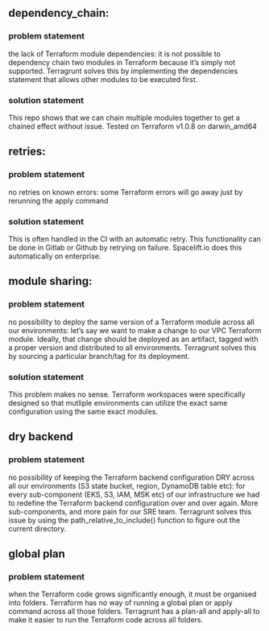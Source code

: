 ## dependency_chain: 
### problem statement
the lack of Terraform module dependencies: it is not possible to dependency chain two modules in Terraform because it’s simply not supported. Terragrunt solves this by implementing the dependencies statement that allows other modules to be executed first.

### solution statement
This repo shows that we can chain multiple modules together to get a chained effect without issue.
Tested on Terraform v1.0.8 on darwin_amd64

## retries:
### problem statement
no retries on known errors: some Terraform errors will go away just by rerunning the apply command

### solution statement
This is often handled in the CI with an automatic retry. This functionality can be done in Gitlab or Github by retrying on failure. Spacelift.io does this automatically on enterprise.

## module sharing:
### problem statement
no possibility to deploy the same version of a Terraform module across all our environments: let’s say we want to make a change to our VPC Terraform module. Ideally, that change should be deployed as an artifact, tagged with a proper version and distributed to all environments. Terragrunt solves this by sourcing a particular branch/tag for its deployment.

### solution statement
This problem makes no sense. Terraform workspaces were specifically designed so that mutliple environments can utilize the exact same configuration using the same exact modules. 

## dry backend
### problem statement
no possibility of keeping the Terraform backend configuration DRY across all our environments (S3 state bucket, region, DynamoDB table etc): for every sub-component (EKS, S3, IAM, MSK etc) of our infrastructure we had to redefine the Terraform backend configuration over and over again. More sub-components, and more pain for our SRE team. Terragrunt solves this issue by using the path_relative_to_include() function to figure out the current directory.

## global plan
### problem statement
when the Terraform code grows significantly enough, it must be organised into folders. Terraform has no way of running a global plan or apply command across all those folders. Terragrunt has a plan-all and apply-all to make it easier to run the Terraform code across all folders.